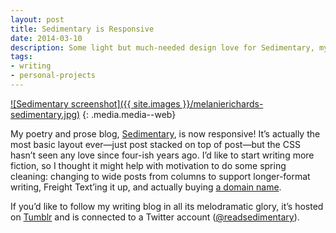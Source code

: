 ```yaml
---
layout: post
title: Sedimentary is Responsive
date: 2014-03-10
description: Some light but much-needed design love for Sedimentary, my poetry and prose blog.
tags:
- writing
- personal-projects
---
```


[![Sedimentary screenshot]({{ site.images }}/melanierichards-sedimentary.jpg)](http://readsedimentary.com/)
{: .media.media--web}

My poetry and prose blog, [Sedimentary](http://readsedimentary.com/), is now responsive! It’s actually the most basic layout ever—just post stacked on top of post—but the CSS hasn’t seen any love since four-ish years ago. I’d like to start writing more fiction, so I thought it might help with motivation to do some spring cleaning: changing to wide posts from columns to support longer-format writing, Freight Text’ing it up, and actually buying [a domain name](http://readsedimentary.com/).

If you’d like to follow my writing blog in all its melodramatic glory, it’s hosted on [Tumblr](http://readsedimentary.com/) and is connected to a Twitter account ([@readsedimentary](http://readsedimentary.com/)).
